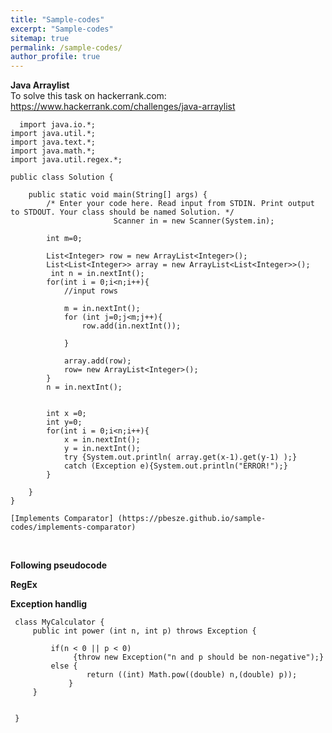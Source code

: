 ```yaml
---
title: "Sample-codes"
excerpt: "Sample-codes"
sitemap: true
permalink: /sample-codes/
author_profile: true
---
```


**Java Arraylist**<br>
	To solve this task on hackerrank.com:
	https://www.hackerrank.com/challenges/java-arraylist
	
~~~~
  import java.io.*;
import java.util.*;
import java.text.*;
import java.math.*;
import java.util.regex.*;

public class Solution {

    public static void main(String[] args) {
        /* Enter your code here. Read input from STDIN. Print output to STDOUT. Your class should be named Solution. */
                       Scanner in = new Scanner(System.in);
       
        int m=0;
        
        List<Integer> row = new ArrayList<Integer>();
        List<List<Integer>> array = new ArrayList<List<Integer>>();
         int n = in.nextInt();
        for(int i = 0;i<n;i++){
            //input rows
           
            m = in.nextInt();
            for (int j=0;j<m;j++){
                row.add(in.nextInt());
        
            }
        
            array.add(row);
            row= new ArrayList<Integer>();
        }
        n = in.nextInt();

      
        int x =0;
        int y=0;
        for(int i = 0;i<n;i++){
            x = in.nextInt();
            y = in.nextInt();
            try {System.out.println( array.get(x-1).get(y-1) );}
            catch (Exception e){System.out.println("ERROR!");}
        }

    }
}
~~~~
	
	[Implements Comparator] (https://pbesze.github.io/sample-codes/implements-comparator)
  <br>
	

**Following pseudocode** <br>


**RegEx** <br>

**Exception handlig** <br>

	
~~~~
 class MyCalculator {
     public int power (int n, int p) throws Exception {
         
         if(n < 0 || p < 0)
              {throw new Exception("n and p should be non-negative");}
         else {
                 return ((int) Math.pow((double) n,(double) p));
             }
     }
     
     
 }

	
~~~~
